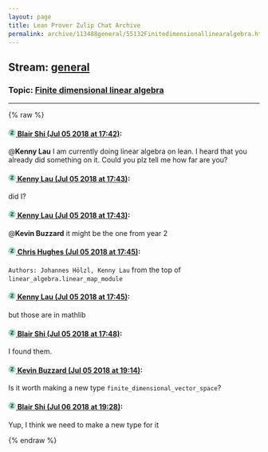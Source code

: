 ```yaml
---
layout: page
title: Lean Prover Zulip Chat Archive 
permalink: archive/113488general/55132Finitedimensionallinearalgebra.html
---
```


## Stream: [general](index.html)
### Topic: [Finite dimensional linear algebra](55132Finitedimensionallinearalgebra.html)

---


{% raw %}
#### [![Click to go to Zulip](../../assets/img/zulip2.png) Blair Shi (Jul 05 2018 at 17:42)](https://leanprover.zulipchat.com/#narrow/stream/113488-general/topic/Finite%20dimensional%20linear%20algebra/near/129146008):
@**Kenny Lau**  I am currently doing linear algebra on lean. I heard that you already did something on it. Could you plz tell me how far are you?

#### [![Click to go to Zulip](../../assets/img/zulip2.png) Kenny Lau (Jul 05 2018 at 17:43)](https://leanprover.zulipchat.com/#narrow/stream/113488-general/topic/Finite%20dimensional%20linear%20algebra/near/129146030):
did I?

#### [![Click to go to Zulip](../../assets/img/zulip2.png) Kenny Lau (Jul 05 2018 at 17:43)](https://leanprover.zulipchat.com/#narrow/stream/113488-general/topic/Finite%20dimensional%20linear%20algebra/near/129146044):
@**Kevin Buzzard** it might be the one from year 2

#### [![Click to go to Zulip](../../assets/img/zulip2.png) Chris Hughes (Jul 05 2018 at 17:45)](https://leanprover.zulipchat.com/#narrow/stream/113488-general/topic/Finite%20dimensional%20linear%20algebra/near/129146165):
`Authors: Johannes Hölzl, Kenny Lau` from the top of `linear_algebra.linear_map_module`

#### [![Click to go to Zulip](../../assets/img/zulip2.png) Kenny Lau (Jul 05 2018 at 17:45)](https://leanprover.zulipchat.com/#narrow/stream/113488-general/topic/Finite%20dimensional%20linear%20algebra/near/129146181):
but those are in mathlib

#### [![Click to go to Zulip](../../assets/img/zulip2.png) Blair Shi (Jul 05 2018 at 17:48)](https://leanprover.zulipchat.com/#narrow/stream/113488-general/topic/Finite%20dimensional%20linear%20algebra/near/129146325):
I found them.

#### [![Click to go to Zulip](../../assets/img/zulip2.png) Kevin Buzzard (Jul 05 2018 at 19:14)](https://leanprover.zulipchat.com/#narrow/stream/113488-general/topic/Finite%20dimensional%20linear%20algebra/near/129150884):
Is it worth making a new type `finite_dimensional_vector_space`?

#### [![Click to go to Zulip](../../assets/img/zulip2.png) Blair Shi (Jul 06 2018 at 19:28)](https://leanprover.zulipchat.com/#narrow/stream/113488-general/topic/Finite%20dimensional%20linear%20algebra/near/129214320):
Yup, I think we need to make a new type for it


{% endraw %}
